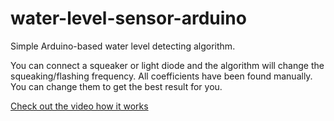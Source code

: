 # water-level-sensor-arduino

Simple Arduino-based water level detecting algorithm. 

You can connect a squeaker or light diode and the algorithm will change the squeaking/flashing frequency. All coefficients have been found manually. You can change them to get the best result for you.

[Check out the video how it works](https://www.instagram.com/p/CcIEembo_Lb/)
